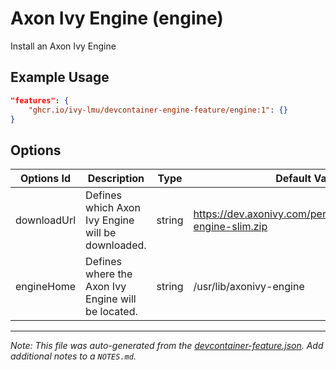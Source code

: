
# Axon Ivy Engine (engine)

Install an Axon Ivy Engine

## Example Usage

```json
"features": {
    "ghcr.io/ivy-lmu/devcontainer-engine-feature/engine:1": {}
}
```

## Options

| Options Id | Description | Type | Default Value |
|-----|-----|-----|-----|
| downloadUrl | Defines which Axon Ivy Engine will be downloaded. | string | https://dev.axonivy.com/permalink/dev/axonivy-engine-slim.zip |
| engineHome | Defines where the Axon Ivy Engine will be located. | string | /usr/lib/axonivy-engine |



---

_Note: This file was auto-generated from the [devcontainer-feature.json](https://github.com/ivy-lmu/devcontainer-engine-feature/blob/main/src/engine/devcontainer-feature.json).  Add additional notes to a `NOTES.md`._

